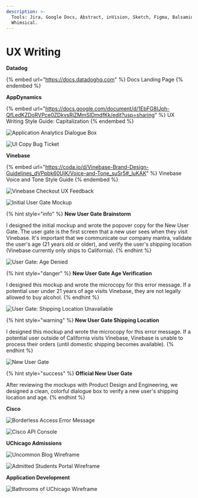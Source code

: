 ```yaml
---
description: >-
  Tools: Jira, Google Docs, Abstract, inVision, Sketch, Figma, Balsamiq, and
  Whimsical.
---
```


# UX Writing

**Datadog**

{% embed url="https://docs.datadoghq.com" %}
Docs Landing Page
{% endembed %}

**AppDynamics**

{% embed url="https://docs.google.com/document/d/1EbFG8IJph-QfLedKZDoRVPce0ZDkysRjZMmSIDmdfKk/edit?usp=sharing" %}
UX Writing Style Guide: Capitalization
{% endembed %}

![Application Analytics Dialogue Box](../../.gitbook/assets/whats-new-in-analytics-popup-bordered.png)

![UI Copy Bug Ticket](../../.gitbook/assets/ui-engineering-bugs-bordered.png)

**Vinebase**

{% embed url="https://coda.io/d/Vinebase-Brand-Design-Guidelines_dVPpbk60UjK/Voice-and-Tone_suSr5#_luKAK" %}
Vinebase Voice and Tone Style Guide
{% endembed %}

![Vinebase Checkout UX Feedback](../../.gitbook/assets/vinebase-order-complete-feedback.png)

![Initial User Gate Mockup](../../.gitbook/assets/new-user-gate-screen-edit-1-bordered.png)

{% hint style="info" %}
**New User Gate Brainstorm**

I designed the initial mockup and wrote the popover copy for the New User Gate. The user gate is the first screen that a new user sees when they visit Vinebase. It's important that we communicate our company mantra, validate the user's age (21 years old or older), and verify the user's shipping location (Vinebase currently only ships to California).
{% endhint %}

![User Gate: Age Denied](../../.gitbook/assets/new-user-gate-screen-edit-2-bordered.png)

{% hint style="danger" %}
**New User Gate Age Verification**

I designed this mockup and wrote the microcopy for this error message. If a potential user under 21 years of age visits Vinebase, they are not legally allowed to buy alcohol.&#x20;
{% endhint %}

![User Gate: Shipping Location Unavailable](../../.gitbook/assets/new-user-gate-screen-edit-4-bordered.png)

{% hint style="warning" %}
**New User Gate Shipping Location**

I designed this mockup and wrote the microcopy for this error message. If a potential user outside of California visits Vinebase, Vinebase is unable to process their orders (until domestic shipping becomes available).&#x20;
{% endhint %}

![New User Gate](../../.gitbook/assets/vinebase-user-gate-bordered.png)

{% hint style="success" %}
**Official New User Gate**

After reviewing the mockups with Product Design and Engineering, we designed a clean, colorful dialogue box to verify a new user's shipping location and age.
{% endhint %}

**Cisco**

![Borderless Access Error Message](../../.gitbook/assets/access-denied-error.png)

![Cisco API Console](../../.gitbook/assets/cisco-api-console-after-bordered.png)

**UChicago Admissions**

![Uncommon Blog Wireframe](<../../.gitbook/assets/image (1).png>)

![Admitted Students Portal Wireframe](../../.gitbook/assets/image.png)

**Application Development**

![Bathrooms of UChicago Wireframe](../../.gitbook/assets/bathrooms-of-uchicago.png)

